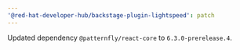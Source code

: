 ```yaml
---
'@red-hat-developer-hub/backstage-plugin-lightspeed': patch
---
```


Updated dependency `@patternfly/react-core` to `6.3.0-prerelease.4`.
